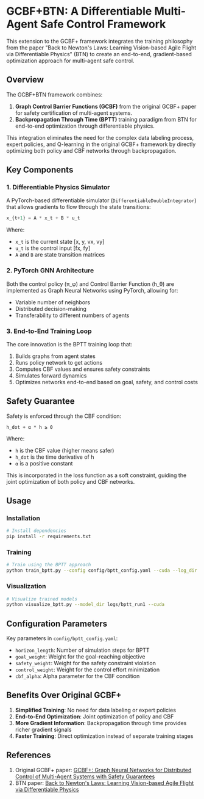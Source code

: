 # GCBF+BTN: A Differentiable Multi-Agent Safe Control Framework

This extension to the GCBF+ framework integrates the training philosophy from the paper "Back to Newton's Laws: Learning Vision-based Agile Flight via Differentiable Physics" (BTN) to create an end-to-end, gradient-based optimization approach for multi-agent safe control.

## Overview

The GCBF+BTN framework combines:

1. **Graph Control Barrier Functions (GCBF)** from the original GCBF+ paper for safety certification of multi-agent systems.
2. **Backpropagation Through Time (BPTT)** training paradigm from BTN for end-to-end optimization through differentiable physics.

This integration eliminates the need for the complex data labeling process, expert policies, and Q-learning in the original GCBF+ framework by directly optimizing both policy and CBF networks through backpropagation.

## Key Components

### 1. Differentiable Physics Simulator

A PyTorch-based differentiable simulator (`DifferentiableDoubleIntegrator`) that allows gradients to flow through the state transitions:

```python
x_{t+1} = A * x_t + B * u_t
```

Where:
- `x_t` is the current state [x, y, vx, vy]
- `u_t` is the control input [fx, fy]
- `A` and `B` are state transition matrices

### 2. PyTorch GNN Architecture

Both the control policy (π_φ) and Control Barrier Function (h_θ) are implemented as Graph Neural Networks using PyTorch, allowing for:

- Variable number of neighbors
- Distributed decision-making
- Transferability to different numbers of agents

### 3. End-to-End Training Loop

The core innovation is the BPTT training loop that:

1. Builds graphs from agent states
2. Runs policy network to get actions
3. Computes CBF values and ensures safety constraints
4. Simulates forward dynamics
5. Optimizes networks end-to-end based on goal, safety, and control costs

## Safety Guarantee

Safety is enforced through the CBF condition:
```
h_dot + α * h ≥ 0
```

Where:
- `h` is the CBF value (higher means safer)
- `h_dot` is the time derivative of h
- `α` is a positive constant

This is incorporated in the loss function as a soft constraint, guiding the joint optimization of both policy and CBF networks.

## Usage

### Installation

```bash
# Install dependencies
pip install -r requirements.txt
```

### Training

```bash
# Train using the BPTT approach
python train_bptt.py --config config/bptt_config.yaml --cuda --log_dir logs/bptt_run1
```

### Visualization

```bash
# Visualize trained models
python visualize_bptt.py --model_dir logs/bptt_run1 --cuda
```

## Configuration Parameters

Key parameters in `config/bptt_config.yaml`:

- `horizon_length`: Number of simulation steps for BPTT
- `goal_weight`: Weight for the goal-reaching objective
- `safety_weight`: Weight for the safety constraint violation
- `control_weight`: Weight for the control effort minimization
- `cbf_alpha`: Alpha parameter for the CBF condition

## Benefits Over Original GCBF+

1. **Simplified Training**: No need for data labeling or expert policies
2. **End-to-End Optimization**: Joint optimization of policy and CBF
3. **More Gradient Information**: Backpropagation through time provides richer gradient signals
4. **Faster Training**: Direct optimization instead of separate training stages

## References

1. Original GCBF+ paper: [GCBF+: Graph Neural Networks for Distributed Control of Multi-Agent Systems with Safety Guarantees](https://arxiv.org/abs/2307.07417)
2. BTN paper: [Back to Newton's Laws: Learning Vision-based Agile Flight via Differentiable Physics](https://arxiv.org/abs/2303.11555) 